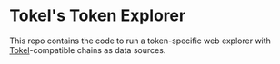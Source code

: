 # Tokel's Token Explorer

This repo contains the code to run a token-specific web explorer with [Tokel](https://tokel.io)-compatible chains as data sources.
